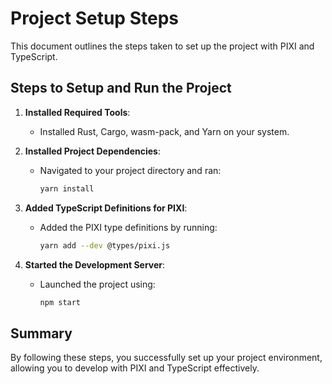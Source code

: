 # Project Setup Steps

This document outlines the steps taken to set up the project with PIXI and TypeScript.

## Steps to Setup and Run the Project

1. **Installed Required Tools**:
   - Installed Rust, Cargo, wasm-pack, and Yarn on your system.

2. **Installed Project Dependencies**:
   - Navigated to your project directory and ran:
     ```bash
     yarn install
     ```

3. **Added TypeScript Definitions for PIXI**:
   - Added the PIXI type definitions by running:
     ```bash
     yarn add --dev @types/pixi.js
     ```

4. **Started the Development Server**:
   - Launched the project using:
     ```bash
     npm start
     ```

## Summary

By following these steps, you successfully set up your project environment, allowing you to develop with PIXI and TypeScript effectively.